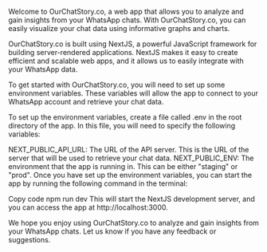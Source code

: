 Welcome to OurChatStory.co, a web app that allows you to analyze and gain insights from your WhatsApp chats. With OurChatStory.co, you can easily visualize your chat data using informative graphs and charts.

OurChatStory.co is built using NextJS, a powerful JavaScript framework for building server-rendered applications. NextJS makes it easy to create efficient and scalable web apps, and it allows us to easily integrate with your WhatsApp data.

To get started with OurChatStory.co, you will need to set up some environment variables. These variables will allow the app to connect to your WhatsApp account and retrieve your chat data.

To set up the environment variables, create a file called .env in the root directory of the app. In this file, you will need to specify the following variables:

NEXT_PUBLIC_API_URL: The URL of the API server. This is the URL of the server that will be used to retrieve your chat data. 
NEXT_PUBLIC_ENV: The environment that the app is running in. This can be either "staging" or "prod".
Once you have set up the environment variables, you can start the app by running the following command in the terminal:

Copy code
npm run dev
This will start the NextJS development server, and you can access the app at http://localhost:3000.

We hope you enjoy using OurChatStory.co to analyze and gain insights from your WhatsApp chats. Let us know if you have any feedback or suggestions.